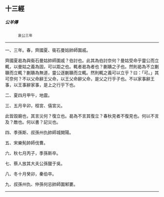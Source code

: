 

## 十三經

##### 公羊傳
　　　`哀公三年`

* * *

一、三年。春，齊國夏、衞石曼姑帥師圍戚。

齊國夏曷為與衞石曼姑帥師圍戚？伯討也。此其為伯討奈何？曼姑受命乎靈公而立輒，以曼姑之義為固，可以距之也。輒者曷為者也？蒯聵之子也。然則曷為不立蒯聵而立輒？蒯聵為無道，靈公逐蒯聵而立輒。然則輒之義可以立乎？曰：「可。」其可奈何？不以父命辭王父命，以王父命辭父命，是父之行乎子也。不以家事辭王事，以王事辭家事，是上之行乎下也。

二、夏四月甲午，地震。

三、五月辛卯，桓宮、僖宮災。

此皆毀廟也，其言災何？復立也。曷為不言其復立？春秋見者不復見也。何以不言及？敵也。何以書？記災也。

四、季孫斯、叔孫州仇帥師城開陽。

五、宋樂髡帥師伐曹。

六、秋七月丙子，季孫斯卒。

七、蔡人放其大夫公孫獵于吳。

八、冬十月癸卯，秦伯卒。

九、叔孫州仇、仲孫何忌帥師圍邾婁。

* * *

